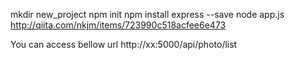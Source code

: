 mkdir new_project
npm init
npm install express --save
node app.js
http://qiita.com/nkjm/items/723990c518acfee6e473

You can access bellow url
http://xx:5000/api/photo/list
